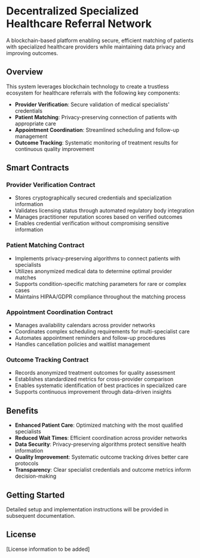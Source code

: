 # Decentralized Specialized Healthcare Referral Network

A blockchain-based platform enabling secure, efficient matching of patients with specialized healthcare providers while maintaining data privacy and improving outcomes.

## Overview

This system leverages blockchain technology to create a trustless ecosystem for healthcare referrals with the following key components:

- **Provider Verification**: Secure validation of medical specialists' credentials
- **Patient Matching**: Privacy-preserving connection of patients with appropriate care
- **Appointment Coordination**: Streamlined scheduling and follow-up management
- **Outcome Tracking**: Systematic monitoring of treatment results for continuous quality improvement

## Smart Contracts

### Provider Verification Contract
- Stores cryptographically secured credentials and specialization information
- Validates licensing status through automated regulatory body integration
- Manages practitioner reputation scores based on verified outcomes
- Enables credential verification without compromising sensitive information

### Patient Matching Contract
- Implements privacy-preserving algorithms to connect patients with specialists
- Utilizes anonymized medical data to determine optimal provider matches
- Supports condition-specific matching parameters for rare or complex cases
- Maintains HIPAA/GDPR compliance throughout the matching process

### Appointment Coordination Contract
- Manages availability calendars across provider networks
- Coordinates complex scheduling requirements for multi-specialist care
- Automates appointment reminders and follow-up procedures
- Handles cancellation policies and waitlist management

### Outcome Tracking Contract
- Records anonymized treatment outcomes for quality assessment
- Establishes standardized metrics for cross-provider comparison
- Enables systematic identification of best practices in specialized care
- Supports continuous improvement through data-driven insights

## Benefits

- **Enhanced Patient Care**: Optimized matching with the most qualified specialists
- **Reduced Wait Times**: Efficient coordination across provider networks
- **Data Security**: Privacy-preserving algorithms protect sensitive health information
- **Quality Improvement**: Systematic outcome tracking drives better care protocols
- **Transparency**: Clear specialist credentials and outcome metrics inform decision-making

## Getting Started

Detailed setup and implementation instructions will be provided in subsequent documentation.

## License

[License information to be added]
